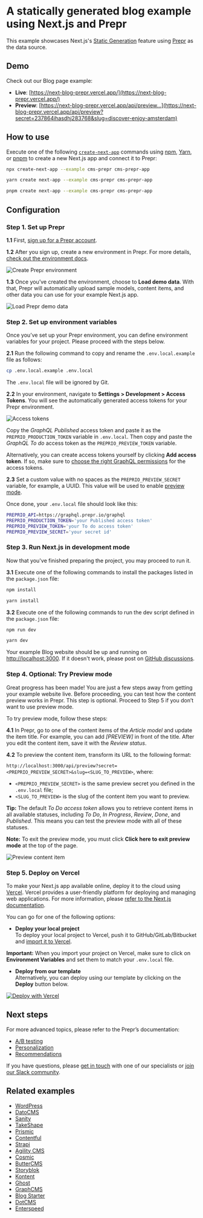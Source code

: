 # A statically generated blog example using Next.js and Prepr

This example showcases Next.js's [Static Generation](https://nextjs.org/docs/basic-features/pages) feature using [Prepr](https://prepr.io/) as the data source.

## Demo

Check out our Blog page example:

* **Live**: [https://next-blog-prepr.vercel.app/](https://next-blog-prepr.vercel.app/)
* **Preview**: [https://next-blog-prepr.vercel.app/api/preview...](https://next-blog-prepr.vercel.app/api/preview?secret=237864ihasdhj283768&slug=discover-enjoy-amsterdam)

## How to use

Execute one of the following [`create-next-app`](https://github.com/vercel/next.js/tree/canary/packages/create-next-app) commands using [npm](https://docs.npmjs.com/cli/init), [Yarn](https://yarnpkg.com/lang/en/docs/cli/create/), or [pnpm](https://pnpm.io) to create a new Next.js app and connect it to Prepr:

```bash
npx create-next-app --example cms-prepr cms-prepr-app
```

```bash
yarn create next-app --example cms-prepr cms-prepr-app
```

```bash
pnpm create next-app --example cms-prepr cms-prepr-app
```

## Configuration

### Step 1. Set up Prepr

**1.1** First, [sign up for a Prepr account](https://signup.prepr.io/).

**1.2** After you sign up, create a new environment in Prepr. For more details, [check out the environment docs](https://docs.prepr.io/developing-with-prepr/set-up-environments).

![Create Prepr environment](https://assets-site.prepr.io//1bynxkn1084r-create-enviroment.png)

**1.3** Once you’ve created the environment, choose to **Load demo data**. With that, Prepr will automatically upload sample models, content items, and other data you can use for your example Next.js app.

![Load Prepr demo data](https://assets-site.prepr.io//2xrbs9aquhij-import-demo-data.png)

### Step 2. Set up environment variables

Once you’ve set up your Prepr environment, you can define environment variables for your project. Please proceed with the steps below.

**2.1** Run the following command to copy and rename the `.env.local.example` file as follows:

```bash
cp .env.local.example .env.local
```

The  `.env.local` file will be ignored by Git.

**2.2** In your environment, navigate to **Settings > Development > Access Tokens**. You will see the automatically generated access tokens for your Prepr environment.

![Access tokens](https://assets-site.prepr.io//11t9w1duzr57-access-tokens.png)

Copy the *GraphQL Published* access token and paste it as the `PREPRIO_PRODUCTION_TOKEN` variable in `.env.local`. Then copy and paste the *GraphQL To do* access token as the `PREPRIO_PREVIEW_TOKEN` variable.

Alternatively, you can create access tokens yourself by clicking **Add access token**. If so, make sure to [choose the right GraphQL permissions](https://docs.prepr.io/reference/graphql/v1/authorization) for the access tokens.  

**2.3** Set a custom value with no spaces as the `PREPRIO_PREVIEW_SECRET` variable, for example, a UUID. This value will be used to enable [preview mode](https://nextjs.org/docs/advanced-features/preview-mode).

Once done, your `.env.local` file should look like this:

```bash
PREPRIO_API=https://graphql.prepr.io/graphql
PREPRIO_PRODUCTION_TOKEN='your Published access token'
PREPRIO_PREVIEW_TOKEN='your To do access token'
PREPRIO_PREVIEW_SECRET='your secret id'
```

### Step 3. Run Next.js in development mode

Now that you've finished preparing the project, you may proceed to run it. 

**3.1** Execute one of the following commands to install the packages listed in the `package.json` file:

```bash
npm install
```

```bash
yarn install
```
**3.2** Execute one of the following commands to run the dev script defined in the `package.json` file:

```bash
npm run dev
```

```bash
yarn dev
```

Your example Blog website should be up and running on [http://localhost:3000](http://localhost:3000). If it doesn't work, please post on [GitHub discussions](https://github.com/vercel/next.js/discussions).

### Step 4. Optional: Try Preview mode

Great progress has been made! You are just a few steps away from getting your example website live. 
Before proceeding, you can test how the content preview works in Prepr. This step is optional. Proceed to Step 5 if you don’t want to use preview mode.

To try preview mode, follow these steps:

**4.1** In Prepr, go to one of the content items of the *Article model* and update the item title. For example, you can add *[PREVIEW]* in front of the title. After you edit the content item, save it with the *Review status*.

**4.2** To preview the content item, transform its URL to the following format: 

`http://localhost:3000/api/preview?secret=<PREPRIO_PREVIEW_SECRET>&slug=<SLUG_TO_PREVIEW>`,
where:
- `<PREPRIO_PREVIEW_SECRET>` is the same preview secret you defined in the `.env.local` file;
- `<SLUG_TO_PREVIEW>` is the slug of the content item you want to preview.

**Tip:** The default *To Do access token* allows you to retrieve content items in all available statuses, including *To Do*, *In Progress*, *Review*, *Done*, and *Published*. This means you can test the preview mode with all of these statuses.

**Note:** To exit the preview mode, you must click **Click here to exit preview mode** at the top of the page.

![Preview content item](https://assets-site.prepr.io//4hd7vgoyke24-web-page.png)

### Step 5. Deploy on Vercel

To make your Next.js app available online, deploy it to the cloud using [Vercel](https://vercel.com/?utm_source=github&utm_medium=readme&utm_campaign=next-example). Vercel provides a user-friendly platform for deploying and managing web applications. For more information, please [refer to the Next.js documentation](https://nextjs.org/docs/deployment).

You can go for one of the following options:

* **Deploy your local project**</br>
To deploy your local project to Vercel, push it to GitHub/GitLab/Bitbucket and [import it to Vercel](https://vercel.com/new?utm_source=github&utm_medium=readme&utm_campaign=next-example).

**Important:** When you import your project on Vercel, make sure to click on **Environment Variables** and set them to match your `.env.local` file.

* **Deploy from our template**</br>
Alternatively, you can deploy using our template by clicking on the **Deploy** button below.

[![Deploy with Vercel](https://vercel.com/button)](https://vercel.com/new/git/external?repository-url=https://github.com/vercel/next.js/tree/canary/examples/cms-prepr&project-name=cms-prepr&repository-name=cms-prepr&env=PREPRIO_API,PREPRIO_PRODUCTION_TOKEN,PREPRIO_PREVIEW_TOKEN,PREPRIO_PREVIEW_SECRET&envDescription=Required%20to%20connect%20the%20app%20with%20Prepr&envLink=https://vercel.link/cms-prepr-env)

## Next steps

For more advanced topics, please refer to the Prepr’s documentation:
* [A/B testing](https://docs.prepr.io/optimization-and-personalization/ab-testing)
* [Personalization](https://docs.prepr.io/optimization-and-personalization/personalized-stack)
* [Recommendations](https://docs.prepr.io/optimization-and-personalization/recommendations)

If you have questions, please [get in touch](https://prepr.io/get-in-touch) with one of our specialists or [join our Slack community](https://slack.prepr.io/).

## Related examples

- [WordPress](/examples/cms-wordpress)
- [DatoCMS](/examples/cms-datocms)
- [Sanity](/examples/cms-sanity)
- [TakeShape](/examples/cms-takeshape)
- [Prismic](/examples/cms-prismic)
- [Contentful](/examples/cms-contentful)
- [Strapi](/examples/cms-strapi)
- [Agility CMS](/examples/cms-agilitycms)
- [Cosmic](/examples/cms-cosmic)
- [ButterCMS](/examples/cms-buttercms)
- [Storyblok](/examples/cms-storyblok)
- [Kontent](/examples/cms-kontent)
- [Ghost](/examples/cms-ghost)
- [GraphCMS](/examples/cms-graphcms)
- [Blog Starter](/examples/blog-starter)
- [DotCMS](/examples/cms-dotcms)
- [Enterspeed](/examples/cms-enterspeed)
